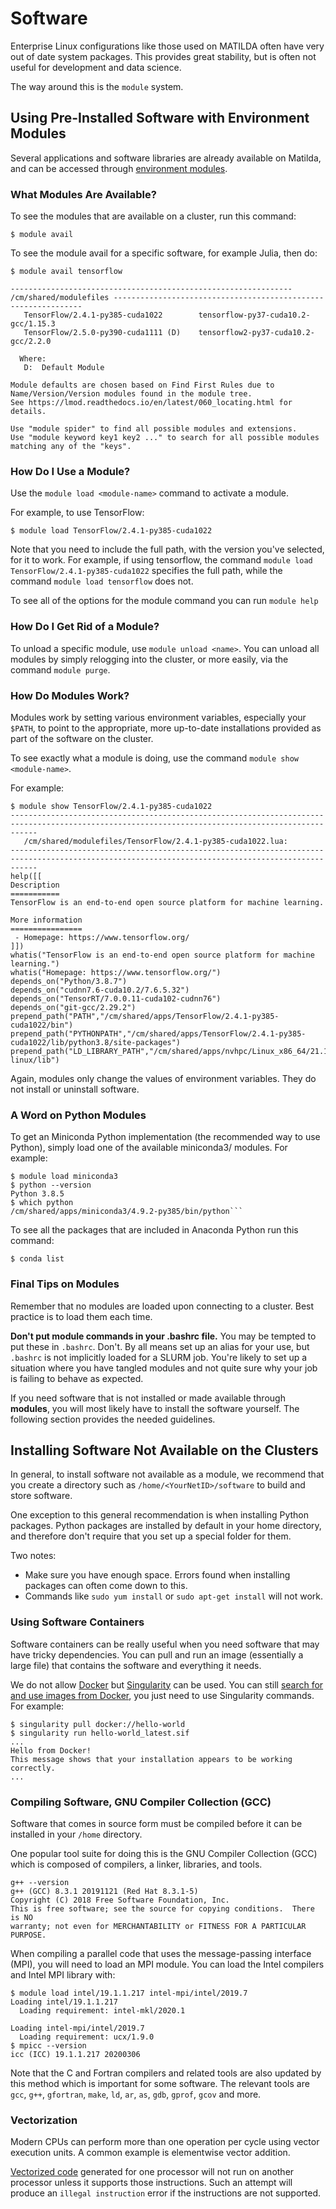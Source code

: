 # Software

Enterprise Linux configurations like those used on MATILDA often have very
out of date system packages. This provides great stability, but is often not
useful for development and data science.

The way around this is the `module` system.

## Using Pre-Installed Software with Environment **Modules**

Several applications and software libraries are already available on Matilda, and can be accessed through [environment modules](https://kb.oakland.edu/uts/HPCSoftware).

### What Modules Are Available?

To see the modules that are available on a cluster, run this command:

```
$ module avail
```

To see the module avail for a specific software, for example Julia, then do:

```
$ module avail tensorflow

--------------------------------------------------------------- /cm/shared/modulefiles ---------------------------------------------------------------
   TensorFlow/2.4.1-py385-cuda1022        tensorflow-py37-cuda10.2-gcc/1.15.3
   TensorFlow/2.5.0-py390-cuda1111 (D)    tensorflow2-py37-cuda10.2-gcc/2.2.0

  Where:
   D:  Default Module

Module defaults are chosen based on Find First Rules due to Name/Version/Version modules found in the module tree.
See https://lmod.readthedocs.io/en/latest/060_locating.html for details.

Use "module spider" to find all possible modules and extensions.
Use "module keyword key1 key2 ..." to search for all possible modules matching any of the "keys".
```
### How Do I Use a Module?

Use the `module load <module-name>` command to activate a module.

For example, to use TensorFlow:

```
$ module load TensorFlow/2.4.1-py385-cuda1022
```
Note that you need to include the full path, with the version you've selected, for it to work. For example, if using tensorflow, the command `module load TensorFlow/2.4.1-py385-cuda1022` specifies the full path, while the command `module load tensorflow` does not.

To see all of the options for the module command you can run `module help`

### How Do I Get Rid of a Module?

To unload a specific module, use `module unload <name>`. You can unload all modules by simply relogging into the cluster, or more easily, via the command `module purge`.

### How Do Modules Work?

Modules work by setting various environment variables, especially your `$PATH`, to point to the appropriate, more up-to-date installations provided as part of the software on the cluster.

To see exactly what a module is doing, use the command `module show <module-name>`.

For example:

```
$ module show TensorFlow/2.4.1-py385-cuda1022 
--------------------------------------------------------------------------------------------------------------------------------------------------
   /cm/shared/modulefiles/TensorFlow/2.4.1-py385-cuda1022.lua:
--------------------------------------------------------------------------------------------------------------------------------------------------
help([[
Description
===========
TensorFlow is an end-to-end open source platform for machine learning.

More information
================
 - Homepage: https://www.tensorflow.org/
]])
whatis("TensorFlow is an end-to-end open source platform for machine learning.")
whatis("Homepage: https://www.tensorflow.org/")
depends_on("Python/3.8.7")
depends_on("cudnn7.6-cuda10.2/7.6.5.32")
depends_on("TensorRT/7.0.0.11-cuda102-cudnn76")
depends_on("git-gcc/2.29.2")
prepend_path("PATH","/cm/shared/apps/TensorFlow/2.4.1-py385-cuda1022/bin")
prepend_path("PYTHONPATH","/cm/shared/apps/TensorFlow/2.4.1-py385-cuda1022/lib/python3.8/site-packages")
prepend_path("LD_LIBRARY_PATH","/cm/shared/apps/nvhpc/Linux_x86_64/21.1/cuda/11.0/targets/x86_64-linux/lib")
```
Again, modules only change the values of environment variables. They do not install or uninstall software.

### A Word on Python Modules
<!--
When you first connect to the cluster, none of the module are loaded, and the system Python–which is old–will be used by default:

```
$ python --version
Python 3.6.8

$ which python
/usr/bin/python
```
-->

To get an Miniconda Python implementation (the recommended way to use Python), simply load one of the available miniconda3/ modules. For example:

```
$ module load miniconda3
$ python --version
Python 3.8.5
$ which python
/cm/shared/apps/miniconda3/4.9.2-py385/bin/python```
```
To see all the packages that are included in Anaconda Python run this command:

```
$ conda list
```

### Final Tips on Modules

Remember that no modules are loaded upon connecting to a cluster. Best practice is to load them each time.

**Don't put module commands in your .bashrc file.** You may be tempted to put these in `.bashrc`. Don't. By all means set up an alias for your use, but `.bashrc` is not implicitly loaded for a SLURM job. You're likely to set up a situation where you have tangled modules and not quite sure why your job is failing to behave as expected.

If you need software that is not installed or made available through **modules**, you will most likely have to install the software yourself. The following section provides the needed guidelines.

## Installing Software Not Available on the Clusters

In general, to install software not available as a module, we recommend that you create a directory such as `/home/<YourNetID>/software` to build and store software. 

One exception to this general recommendation is when installing Python packages. Python packages are installed by default in your home directory, and therefore don't require that you set up a special folder for them.

Two notes:

+ Make sure you have enough space. Errors found when installing packages can often come down to this.
+ Commands like `sudo yum install` or `sudo apt-get install` will not work.


### Using Software Containers

Software containers can be really useful when you need software that may have tricky dependencies. You can pull and run an image (essentially a large file) that contains the software and everything it needs. 

We do not allow [Docker](https://www.docker.com) but [Singularity](https://researchcomputing.princeton.edu/support/knowledge-base/singularity) can be used. You can still [search for and use images from Docker](https://hub.docker.com/), you just need to use Singularity commands. For example:

```
$ singularity pull docker://hello-world
$ singularity run hello-world_latest.sif
...
Hello from Docker!
This message shows that your installation appears to be working correctly.
...
```

### Compiling Software, GNU Compiler Collection (GCC)

Software that comes in source form must be compiled before it can be installed in your `/home` directory.

One popular tool suite for doing this is the GNU Compiler Collection (GCC) which is composed of compilers, a linker, libraries, and tools.


```
g++ --version
g++ (GCC) 8.3.1 20191121 (Red Hat 8.3.1-5)
Copyright (C) 2018 Free Software Foundation, Inc.
This is free software; see the source for copying conditions.  There is NO
warranty; not even for MERCHANTABILITY or FITNESS FOR A PARTICULAR PURPOSE.
```

When compiling a parallel code that uses the message-passing interface (MPI), you will need to load an MPI module. You can load the Intel compilers and Intel MPI library with:

```
$ module load intel/19.1.1.217 intel-mpi/intel/2019.7 
Loading intel/19.1.1.217
  Loading requirement: intel-mkl/2020.1

Loading intel-mpi/intel/2019.7
  Loading requirement: ucx/1.9.0
$ mpicc --version
icc (ICC) 19.1.1.217 20200306
```

Note that the C and Fortran compilers and related tools are also updated by this method which is important for some software. The relevant tools are `gcc`, `g++`, `gfortran`, `make`, `ld`, `ar`, `as`, `gdb`, `gprof`, `gcov` and more.



### Vectorization

Modern CPUs can perform more than one operation per cycle using vector execution units. A common example is elementwise vector addition.

[Vectorized code](https://en.wikipedia.org/wiki/Automatic_vectorization) generated for one processor will not run on another processor unless it supports those instructions. Such an attempt will produce an `illegal instruction` error if the instructions are not supported.
